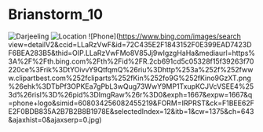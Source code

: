 # Brianstorm_10

![Darjeeling](https://imgcld.yatra.com/ytimages/image/upload/v1462443339/Darjeeling_Map2.jpg)
![Location](https://shorturl.at/SALAT)
![Phone](https://www.bing.com/images/search view=detailV2&ccid=LLaRzVwF&id=72C435E2F1843152F0E399EAD7423DF6BEA283B5&thid=OIP.LLaRzVwFMo8V85Jj9wIgzgHaHa&mediaurl=https%3A%2F%2Fth.bing.com%2Fth%2Fid%2FR.2cb691cd5c05328f15f39263f70220ce%3Frik%3DtYOivvY9QtfqmQ%26riu%3Dhttp%253a%252f%252fwww.clipartbest.com%252fcliparts%252fKin%252fo9G%252fKino9GzXT.png%26ehk%3DTbPf3OPKEa7gPbL3wQug73WwY9MP1TxupKCJVcVSEE4%253d%26risl%3D%26pid%3DImgRaw%26r%3D0&exph=1667&expw=1667&q=phone+logo&simid=608034256082455219&FORM=IRPRST&ck=F1BEE62FE2F0BDB835A2B7B2B8B1978E&selectedIndex=12&itb=1&cw=1375&ch=643&ajaxhist=0&ajaxserp=0.jpg)
